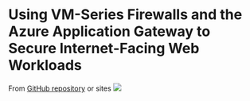 # Using VM-Series Firewalls and the Azure Application Gateway to Secure Internet-Facing Web Workloads
From  [GitHub repository](https://github.com/PaloAltoNetworks) or sites
[<img src="http://azuredeploy.net/deploybutton.png"/>](https://portal.azure.com/#create/Microsoft.Template/uri/https%3A%2F%2Fraw.githubusercontent.com%2Fkeith-thai%2Fazure-applicationgateway%2Fmaster%2Fazuredeploy.json)
